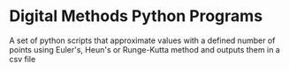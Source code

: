 # Digital Methods Python Programs
 A set of python scripts that approximate values with a defined number of points using Euler's, Heun's or Runge-Kutta method and outputs them in a csv file
